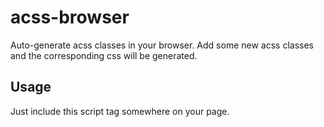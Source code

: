 # acss-browser
Auto-generate acss classes in your browser.  Add some new acss classes and the corresponding css will be generated.

## Usage
Just include this script tag somewhere on your page.
